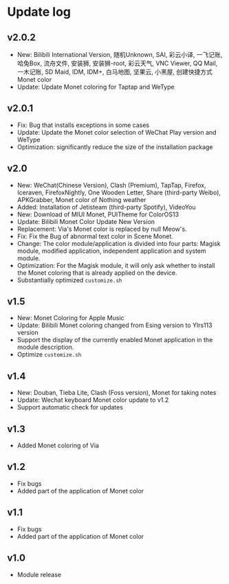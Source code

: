 # Update log

## v2.0.2 <Badge type="tip" text="Latest" />
 - New: Bilibili International Version, 随机Unknown, SAI, 彩云小译, 一飞记账, 哈兔Box, 流舟文件, 安装狮, 安装狮-root, 彩云天气, VNC Viewer, QQ Mail, 一木记账, SD Maid, IDM, IDM+, 白马地图, 坚果云, 小黑屋, 创建快捷方式 Monet color
 - Update: Update Monet coloring for Taptap and WeType

## v2.0.1
 - Fix: Bug that installs exceptions in some cases
 - Update: Update the Monet color selection of WeChat Play version and WeType
 - Optimization: significantly reduce the size of the installation package

## v2.0

 - New: WeChat(Chinese Version), Clash (Premium), TapTap, Firefox, Iceraven, FirefoxNightly, One Wooden Letter, Share (third-party Weibo), APKGrabber, Monet color of Nothing weather
 - Added: Installation of Jetisteam (third-party Spotify), VideoYou
 - New: Download of MIUI Monet, PUITheme for ColorOS13
 - Update: Bilibili Monet Color Update New Version
 - Replacement: Via's Monet color is replaced by null Meow's.
 - Fix: Fix the Bug of abnormal text color in Scene Monet.
 - Change: The color module/application is divided into four parts: Magisk module, modified application, independent application and system module.
 - Optimization: For the Magisk module, it will only ask whether to install the Monet coloring that is already applied on the device.
 - Substantially optimized `customize.sh`

## v1.5
 - New: Monet Coloring for Apple Music
 - Update: Bilibili Monet coloring changed from Esing version to Ylrs113 version
 - Support the display of the currently enabled Monet application in the module description.
 - Optimize `customize.sh`

## v1.4

 - New: Douban, Tieba Lite, Clash (Foss version), Monet for taking notes
 - Update: Wechat keyboard Monet color update to v1.2
 - Support automatic check for updates
 
## v1.3

 - Added Monet coloring of Via

## v1.2

 - Fix bugs
 - Added part of the application of Monet color
 
## v1.1

 - Fix bugs
 - Added part of the application of Monet color
 
## v1.0
 
 - Module release
